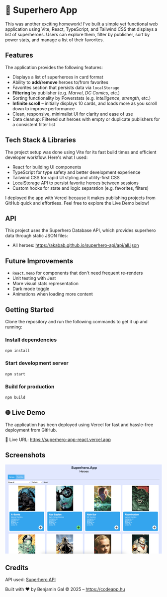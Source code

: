 # 🦸 Superhero App
This was another exciting homework!
I've built a simple yet functional web application using Vite, React, TypeScript, and Tailwind CSS that displays a list of superheroes. Users can explore them, filter by publisher, sort by power stats, and manage a list of their favorites. 
## Features
The application provides the following features:

- Displays a list of superheroes in card format
- Ability to **add/remove** heroes to/from favorites
- Favorites section that persists data via `localStorage`
- **Filtering** by publisher (e.g. *Marvel*, *DC Comics*, etc.)
- Sorting functionality by Powerstats (e.g. *intelligence*, *strength*, etc.)
- **Infinite scroll** – initially displays 10 cards, and loads more as you scroll down to improve performance
- Clean, responsive, minimalist UI for clarity and ease of use
- Data cleanup: Filtered out heroes with empty or duplicate publishers for a consistent filter list

## Tech Stack & Libraries
The project setup was done using Vite for its fast build times and efficient developer workflow. Here's what I used:

- React for building UI components
- TypeScript for type safety and better development experience
- Tailwind CSS for rapid UI styling and utility-first CSS
- LocalStorage API to persist favorite heroes between sessions
- Custom hooks for state and logic separation (e.g. favorites, filters)

I deployed the app with Vercel because it makes publishing projects from GitHub quick and effortless.
Feel free to explore the Live Demo below!

## API
This project uses the Superhero Database API, which provides superhero data through static JSON files:

- All heroes: https://akabab.github.io/superhero-api/api/all.json

## Future Improvements
- ```React.memo``` for components that don't need frequent re-renders
- Unit testing with Jest
- More visual stats representation
- Dark mode toggle
- Animations when loading more content

## Getting Started
Clone the repository and run the following commands to get it up and running:
### Install dependencies
```
npm install
```
### Start development server
```
npm start
```
### Build for production
```
npm build
```

## 🌐 Live Demo
The application has been deployed using Vercel for fast and hassle-free deployment from GitHub.

🔗 Live URL: https://superhero-app-react.vercel.app

## Screenshots
![Superhero App Screenshot](./public/screenshots/screenshot.png)

## Credits
API used: [Superhero API](https://akabab.github.io/superhero-api)

Built with ❤️ by Benjamin Gal © 2025 – https://codeapp.hu